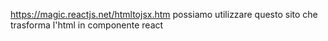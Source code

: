 https://magic.reactjs.net/htmltojsx.htm possiamo utilizzare questo sito che trasforma l'html in componente react